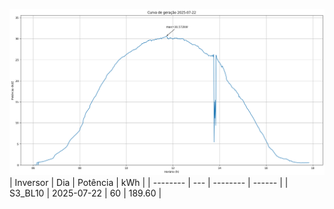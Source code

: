 ![My Image](22_07_2025-S3_BL10.png)
| Inversor | Dia | Potência | kWh    |
| -------- | --- | -------- | ------ |
| S3_BL10       | 2025-07-22  | 60       | 189.60 |